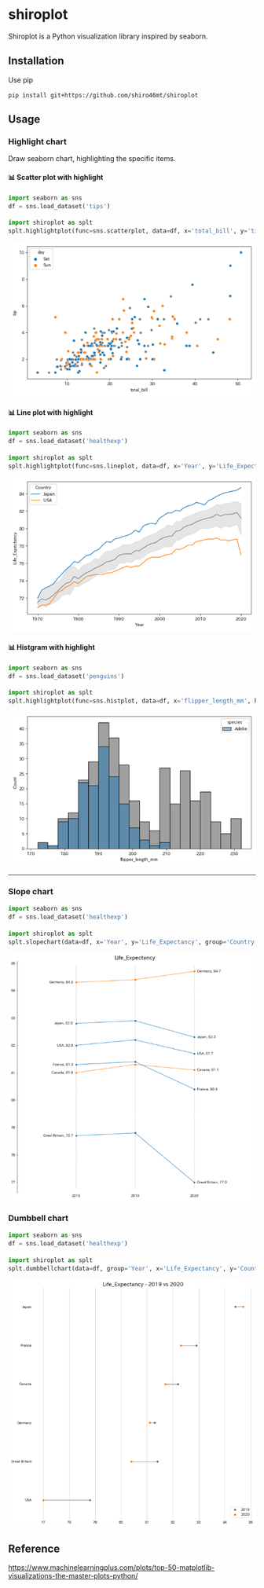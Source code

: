 # shiroplot
Shiroplot is a Python visualization library inspired by seaborn.

## Installation
Use pip
```
pip install git+https://github.com/shiro46mt/shiroplot
```

## Usage

### Highlight chart
Draw seaborn chart, highlighting the specific items.

#### 📊 Scatter plot with highlight
```python
import seaborn as sns
df = sns.load_dataset('tips')

import shiroplot as splt
splt.highlightplot(func=sns.scatterplot, data=df, x='total_bill', y='tip', hue='day', highlights=['Sat', 'Sun'], ax=ax)
```
![highlight-scatterplot-01](https://raw.githubusercontent.com/shiro46mt/shiroplot/images/highlight-scatterplot-01.png)

#### 📊 Line plot with highlight
```python
import seaborn as sns
df = sns.load_dataset('healthexp')

import shiroplot as splt
splt.highlightplot(func=sns.lineplot, data=df, x='Year', y='Life_Expectancy', hue='Country', highlights=['Japan', 'USA'], ax=ax)
```
![highlight-lineplot-01](https://raw.githubusercontent.com/shiro46mt/shiroplot/images/highlight-lineplot-01.png)

#### 📊 Histgram with highlight
```python
import seaborn as sns
df = sns.load_dataset('penguins')

import shiroplot as splt
splt.highlightplot(func=sns.histplot, data=df, x='flipper_length_mm', hue='species', highlights='Adelie', binwidth=3, ax=ax)
```
![highlight-histplot-01](https://raw.githubusercontent.com/shiro46mt/shiroplot/images/highlight-histplot-01.png)

---

### Slope chart
```python
import seaborn as sns
df = sns.load_dataset('healthexp')

import shiroplot as splt
splt.slopechart(data=df, x='Year', y='Life_Expectancy', group='Country', x_items=[2018, 2019, 2020], fmt='{:.1f}')
```
![slopechart-01](https://raw.githubusercontent.com/shiro46mt/shiroplot/images/slopechart-01.png)

### Dumbbell chart
```python
import seaborn as sns
df = sns.load_dataset('healthexp')

import shiroplot as splt
splt.dumbbellchart(data=df, group='Year', x='Life_Expectancy', y='Country', group_items=[2019, 2020], ax=ax)
```
![dumbbellchart-01](https://raw.githubusercontent.com/shiro46mt/shiroplot/images/dumbbellchart-01.png)

## Reference
https://www.machinelearningplus.com/plots/top-50-matplotlib-visualizations-the-master-plots-python/
